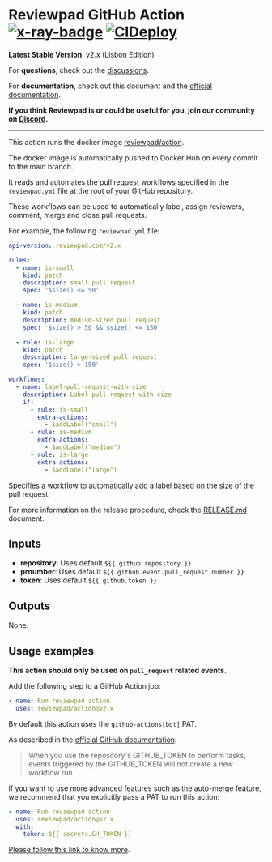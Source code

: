 # Reviewpad GitHub Action [![x-ray-badge](https://img.shields.io/badge/Time%20to%20Merge-Strong%20team-ee9b00?link=https://xray.reviewpad.com/analysis?repository=https%3A%2F%2Fgithub.com%2Freviewpad%2Faction&style=plastic.svg)](https://xray.reviewpad.com/analysis?repository=https%3A%2F%2Fgithub.com%2Freviewpad%2Faction) [![CIDeploy](https://github.com/reviewpad/action/actions/workflows/cideploy.yml/badge.svg)](https://github.com/reviewpad/action/actions/workflows/cideploy.yml)

**Latest Stable Version**: v2.x (Lisbon Edition)

For **questions**, check out the [discussions](https://github.com/reviewpad/reviewpad/discussions).

For **documentation**, check out this document and the [official documentation](https://docs.reviewpad.com).

**If you think Reviewpad is or could be useful for you, join our community on [Discord](https://reviewpad.com/discord).**

____

This action runs the docker image [reviewpad/action](https://hub.docker.com/repository/docker/reviewpad/action).

The docker image is automatically pushed to Docker Hub on every commit to the main branch.

It reads and automates the pull request workflows specified in the `reviewpad.yml` file at the root of your GitHub repository.

These workflows can be used to automatically label, assign reviewers, comment, merge and close pull requests.

For example, the following `reviewpad.yml` file:

```yaml
api-version: reviewpad.com/v2.x

rules:
  - name: is-small
    kind: patch
    description: small pull request
    spec: '$size() <= 50'

  - name: is-medium
    kind: patch
    description: medium-sized pull request
    spec: '$size() > 50 && $size() <= 150'

  - rule: is-large
    kind: patch
    description: large-sized pull request
    spec: '$size() > 150'

workflows:
  - name: label-pull-request-with-size
    description: Label pull request with size
    if:
      - rule: is-small
        extra-actions:
          - $addLabel("small")
      - rule: is-medium
        extra-actions:
          - $addLabel("medium")
      - rule: is-large
        extra-actions:
          - $addLabel("large")
```

Specifies a workflow to automatically add a label based on the size of the pull request.

For more information on the release procedure, check the [RELEASE.md](./RELEASE.md) document.

## Inputs

- **repository**: Uses default `${{ github.repository }}`
- **prnumber**: Uses default `${{ github.event.pull_request.number }}`
- **token**: Uses default `${{ github.token }}`

## Outputs

None.

## Usage examples

**This action should only be used on `pull_request` related events.**

Add the following step to a GitHub Action job:

```yaml
- name: Run reviewpad action
  uses: reviewpad/action@v2.x
```


By default this action uses the `github-actions[bot]` PAT.

As described in the [official GitHub documentation](https://docs.github.com/en/actions/security-guides/automatic-token-authentication#using-the-github_token-in-a-workflow):

> When you use the repository's GITHUB_TOKEN to perform tasks, events triggered by the GITHUB_TOKEN will not create a new workflow run.

If you want to use more advanced features such as the auto-merge feature, we recommend that you explicitly pass a PAT to run this action:

```yaml
- name: Run reviewpad action
  uses: reviewpad/action@v2.x
  with:
    token: ${{ secrets.GH_TOKEN }}
```

[Please follow this link to know more](https://docs.reviewpad.com/docs/install-github-action-with-github-token).
